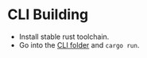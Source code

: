 # CLI Building

- Install stable rust toolchain.
- Go into the [CLI folder](/clients/cli) and `cargo run`.